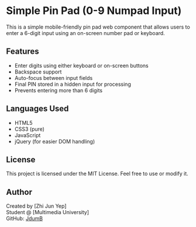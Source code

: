 # Simple Pin Pad (0-9 Numpad Input)

This is a simple mobile-friendly pin pad web component that allows users to enter a 6-digit input using an on-screen number pad or keyboard.

## Features

- Enter digits using either keyboard or on-screen buttons
- Backspace support
- Auto-focus between input fields
- Final PIN stored in a hidden input for processing
- Prevents entering more than 6 digits

## Languages Used

- HTML5
- CSS3 (pure)
- JavaScript
- jQuery (for easier DOM handling)

## License

This project is licensed under the MIT License. Feel free to use or modify it.

## Author

Created by [Zhi Jun Yep]  
Student @ [Multimedia University]  
GitHub: [JdumB](https://github.com/JdumB)
